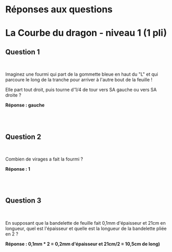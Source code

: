 # Réponses aux questions

# La Courbe du dragon - niveau 1 (1 pli)

## Question 1

<br>

Imaginez une fourmi qui part de la gommette bleue en haut du "L" et qui parcoure le long de la tranche pour arriver à l'autre bout de la feuille !

Elle part tout droit, puis tourne d'1/4 de tour vers SA gauche ou vers SA droite ?

**Réponse : gauche**

<br><br>

## Question 2

<br>

Combien de virages a fait la fourmi ?

**Réponse : 1**

<br><br>

## Question 3

<br>

En supposant que la bandelette de feuille fait 0,1mm d'épaisseur et 21cm en longueur, quel est l'épaisseur et quelle est la longueur de la bandelette pliée en 2 ?

**Réponse : 0,1mm * 2 = 0,2mm d'épaisseur et 21cm/2 = 10,5cm de long)**

<br><br>
